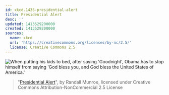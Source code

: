 ```yaml
---
id: xkcd.1435-presidential-alert
title: Presidential Alert
desc: ''
updated: 1413529200000
created: 1413529200000
sources:
  name: xkcd
  url: 'https://creativecommons.org/licenses/by-nc/2.5/'
  license: Creative Commons 2.5
---
```

![When putting his kids to bed, after saying 'Goodnight', Obama has to stop himself from saying 'God bless you, and God bless the United States of America.'](https://imgs.xkcd.com/comics/presidential_alert.png)
> "[Presidential Alert](https://xkcd.com/1435/)", by Randall Munroe, licensed under Creative Commons Attribution-NonCommercial 2.5 License
